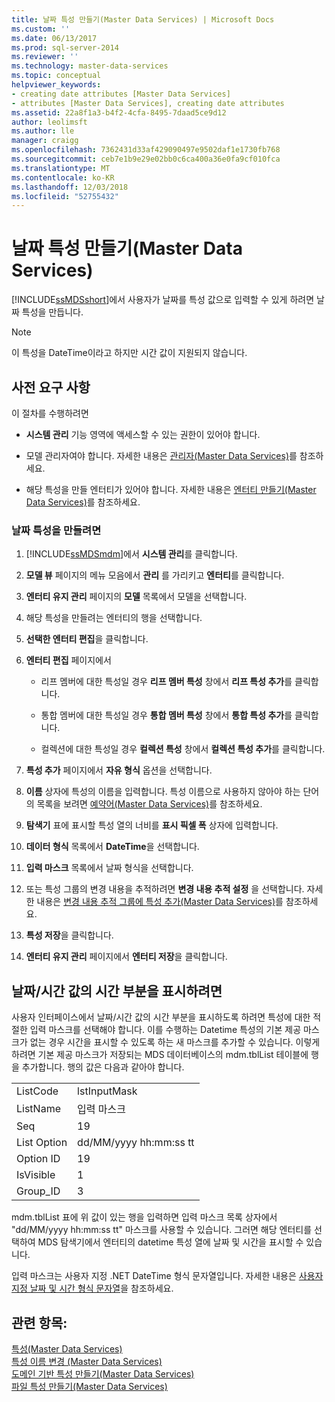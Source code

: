 ```yaml
---
title: 날짜 특성 만들기(Master Data Services) | Microsoft Docs
ms.custom: ''
ms.date: 06/13/2017
ms.prod: sql-server-2014
ms.reviewer: ''
ms.technology: master-data-services
ms.topic: conceptual
helpviewer_keywords:
- creating date attributes [Master Data Services]
- attributes [Master Data Services], creating date attributes
ms.assetid: 22a8f1a3-b4f2-4cfa-8495-7daad5ce9d12
author: leolimsft
ms.author: lle
manager: craigg
ms.openlocfilehash: 7362431d33af429090497e9502daf1e1730fb768
ms.sourcegitcommit: ceb7e1b9e29e02bb0c6ca400a36e0fa9cf010fca
ms.translationtype: MT
ms.contentlocale: ko-KR
ms.lasthandoff: 12/03/2018
ms.locfileid: "52755432"
---
```

# <a name="create-a-date-attribute-master-data-services"></a>날짜 특성 만들기(Master Data Services)
  [!INCLUDE[ssMDSshort](../includes/ssmdsshort-md.md)]에서 사용자가 날짜를 특성 값으로 입력할 수 있게 하려면 날짜 특성을 만듭니다.  
  
> [!NOTE]  
>  이 특성을 DateTime이라고 하지만 시간 값이 지원되지 않습니다.  
  
## <a name="prerequisites"></a>사전 요구 사항  
 이 절차를 수행하려면  
  
-   **시스템 관리** 기능 영역에 액세스할 수 있는 권한이 있어야 합니다.  
  
-   모델 관리자여야 합니다. 자세한 내용은 [관리자&#40;Master Data Services&#41;](administrators-master-data-services.md)를 참조하세요.  
  
-   해당 특성을 만들 엔터티가 있어야 합니다. 자세한 내용은 [엔터티 만들기&#40;Master Data Services&#41;](../../2014/master-data-services/create-an-entity-master-data-services.md)를 참조하세요.  
  
### <a name="to-create-a-date-attribute"></a>날짜 특성을 만들려면  
  
1.  [!INCLUDE[ssMDSmdm](../includes/ssmdsmdm-md.md)]에서 **시스템 관리**를 클릭합니다.  
  
2.  **모델 뷰** 페이지의 메뉴 모음에서 **관리** 를 가리키고 **엔터티**를 클릭합니다.  
  
3.  **엔터티 유지 관리** 페이지의 **모델** 목록에서 모델을 선택합니다.  
  
4.  해당 특성을 만들려는 엔터티의 행을 선택합니다.  
  
5.  **선택한 엔터티 편집**을 클릭합니다.  
  
6.  **엔터티 편집** 페이지에서  
  
    -   리프 멤버에 대한 특성일 경우 **리프 멤버 특성** 창에서 **리프 특성 추가**를 클릭합니다.  
  
    -   통합 멤버에 대한 특성일 경우 **통합 멤버 특성** 창에서 **통합 특성 추가**를 클릭합니다.  
  
    -   컬렉션에 대한 특성일 경우 **컬렉션 특성** 창에서 **컬렉션 특성 추가**를 클릭합니다.  
  
7.  **특성 추가** 페이지에서 **자유 형식** 옵션을 선택합니다.  
  
8.  **이름** 상자에 특성의 이름을 입력합니다. 특성 이름으로 사용하지 않아야 하는 단어의 목록을 보려면 [예약어&#40;Master Data Services&#41;](../../2014/master-data-services/reserved-words-master-data-services.md)를 참조하세요.  
  
9. **탐색기** 표에 표시할 특성 열의 너비를 **표시 픽셀 폭** 상자에 입력합니다.  
  
10. **데이터 형식** 목록에서 **DateTime**을 선택합니다.  
  
11. **입력 마스크** 목록에서 날짜 형식을 선택합니다.  
  
12. 또는 특성 그룹의 변경 내용을 추적하려면 **변경 내용 추적 설정** 을 선택합니다. 자세한 내용은 [변경 내용 추적 그룹에 특성 추가&#40;Master Data Services&#41;](../../2014/master-data-services/add-attributes-to-a-change-tracking-group-master-data-services.md)를 참조하세요.  
  
13. **특성 저장**을 클릭합니다.  
  
14. **엔터티 유지 관리** 페이지에서 **엔터티 저장**을 클릭합니다.  
  
## <a name="to-display-the-time-portion-of-a-datetime-value"></a>날짜/시간 값의 시간 부분을 표시하려면  
 사용자 인터페이스에서 날짜/시간 값의 시간 부분을 표시하도록 하려면 특성에 대한 적절한 입력 마스크를 선택해야 합니다. 이를 수행하는 Datetime 특성의 기본 제공 마스크가 없는 경우 시간을 표시할 수 있도록 하는 새 마스크를 추가할 수 있습니다. 이렇게 하려면 기본 제공 마스크가 저장되는 MDS 데이터베이스의 mdm.tblList 테이블에 행을 추가합니다. 행의 값은 다음과 같아야 합니다.  
  
|||  
|-|-|  
|ListCode|lstInputMask|  
|ListName|입력 마스크|  
|Seq|19|  
|List Option|dd/MM/yyyy hh:mm:ss tt|  
|Option ID|19|  
|IsVisible|1|  
|Group_ID|3|  
  
 mdm.tblList 표에 위 값이 있는 행을 입력하면 입력 마스크 목록 상자에서 "dd/MM/yyyy hh:mm:ss tt" 마스크를 사용할 수 있습니다. 그러면 해당 엔터티를 선택하여 MDS 탐색기에서 엔터티의 datetime 특성 열에 날짜 및 시간을 표시할 수 있습니다.  
  
 입력 마스크는 사용자 지정 .NET DateTime 형식 문자열입니다. 자세한 내용은 [사용자 지정 날짜 및 시간 형식 문자열](https://msdn.microsoft.com/library/8kb3ddd4\(v=vs.110\).aspx)을 참조하세요.  
  
## <a name="see-also"></a>관련 항목:  
 [특성&#40;Master Data Services&#41;](../../2014/master-data-services/attributes-master-data-services.md)   
 [특성 이름 변경 &#40;Master Data Services&#41;](change-an-attribute-name-and-data-type-master-data-services.md)   
 [도메인 기반 특성 만들기&#40;Master Data Services&#41;](../../2014/master-data-services/create-a-domain-based-attribute-master-data-services.md)   
 [파일 특성 만들기&#40;Master Data Services&#41;](../../2014/master-data-services/create-a-file-attribute-master-data-services.md)  
  
  
